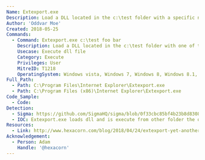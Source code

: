 ```yaml
---
Name: Extexport.exe
Description: Load a DLL located in the c:\test folder with a specific name.
Author: 'Oddvar Moe'
Created: 2018-05-25
Commands:
  - Command: Extexport.exe c:\test foo bar
    Description: Load a DLL located in the c:\test folder with one of the following names mozcrt19.dll, mozsqlite3.dll, or sqlite.dll
    Usecase: Execute dll file
    Category: Execute
    Privileges: User
    MitreID: T1218
    OperatingSystem: Windows vista, Windows 7, Windows 8, Windows 8.1, Windows 10, Windows 11
Full_Path:
  - Path: C:\Program Files\Internet Explorer\Extexport.exe
  - Path: C:\Program Files (x86)\Internet Explorer\Extexport.exe
Code_Sample:
  - Code:
Detection:
  - Sigma: https://github.com/SigmaHQ/sigma/blob/0f33cbc85bf4b23b8d8308bfcc8b21a9e5431ee7/rules/windows/process_creation/win_pc_lolbas_extexport.yml
  - IOC: Extexport.exe loads dll and is execute from other folder the original path
Resources:
  - Link: http://www.hexacorn.com/blog/2018/04/24/extexport-yet-another-lolbin/
Acknowledgement:
  - Person: Adam
    Handle: '@hexacorn'
---
```

